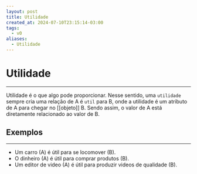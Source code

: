 ```yaml
---
layout: post
title: Utilidade
created_at: 2024-07-10T23:15:14-03:00
tags:
  - v0
aliases:
  - Utilidade
---
```

# Utilidade
---

Utilidade é o que algo pode proporcionar. Nesse sentido, uma `utilidade` sempre cria uma relação de A é `util` para B, onde a utilidade é um atributo de A para chegar no [[objeto]] B. Sendo assim, o valor de A está diretamente relacionado ao valor de B.

## Exemplos
---
- Um carro (A) é útil para se locomover (B).
- O dinheiro (A) é útil para comprar produtos (B).
- Um editor de video (A) é útil para produzir videos de qualidade (B).